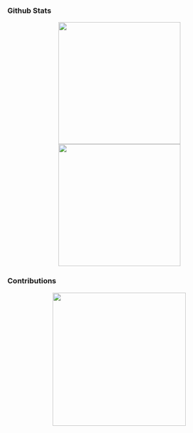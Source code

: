 <!--
**anhbanlinhle/anhbanlinhle** is a ✨ _special_ ✨ repository because its `README.md` (this file) appears on your GitHub profile.

Here are some ideas to get you started:

- 🔭 I’m currently working on ...
- 🌱 I’m currently learning ...
- 👯 I’m looking to collaborate on ...
- 🤔 I’m looking for help with ...
- 💬 Ask me about ...
- 📫 How to reach me: ...
- 😄 Pronouns: ...
- ⚡ Fun fact: ...
-->

### Github Stats

<p align="center">
<a href="https://github.com/anhbanlinhle">
  <img height="275em" src="https://github-readme-stats.vercel.app/api?username=anhbanlinhle&show_icons=true&theme=neon&show=prs_merged,prs_merged_percentage&border_radius=6&rank_icon=github"/>
  <img height="275em" src="https://github-readme-stats.vercel.app/api/top-langs/?username=anhbanlinhle&langs_count=10&layout=compact&theme=neon"/>
</a>
</p>

### Contributions

<p align="center">
<a href="https://github.com/anhbanlinhle">
  <img height="300em" src="https://github-readme-streak-stats.herokuapp.com/?user=anhbanlinhle&theme=neon"/>
</a>
</p>




